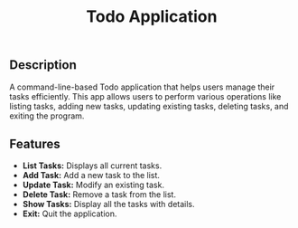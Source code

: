 <!DOCTYPE html>
<html lang="en">
<head>
  <meta charset="UTF-8">
  <meta name="viewport" content="width=device-width, initial-scale=1.0">
  <title>Todo Application</title>
 
</head>
<body>
  <header>
    <h1>Todo Application</h1>
  </header>
  <section>
    <h2>Description</h2>
    <p>
      A command-line-based Todo application that helps users manage their tasks efficiently. 
      This app allows users to perform various operations like listing tasks, adding new tasks, 
      updating existing tasks, deleting tasks, and exiting the program.
    </p>

<h2>Features</h2>
<ul>
      <li><strong>List Tasks:</strong> Displays all current tasks.</li>
      <li><strong>Add Task:</strong> Add a new task to the list.</li>
      <li><strong>Update Task:</strong> Modify an existing task.</li>
      <li><strong>Delete Task:</strong> Remove a task from the list.</li>
      <li><strong>Show Tasks:</strong> Display all the tasks with details.</li>
      <li><strong>Exit:</strong> Quit the application.</li>
</ul>
  </section>
</body>
</html>
